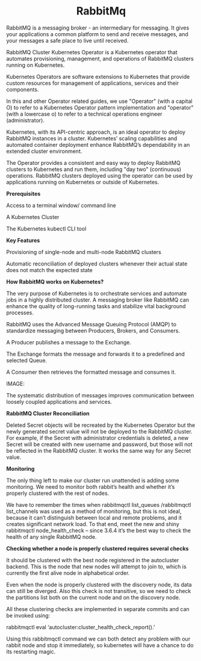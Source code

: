 <h1 align="center">RabbitMq</h1>


RabbitMQ is a messaging broker - an intermediary for messaging. It gives your applications a common platform to send and receive messages, and your messages a safe place to live until received.

RabbitMQ Cluster Kubernetes Operator is a Kubernetes operator that automates provisioning, management, and operations of RabbitMQ clusters running on Kubernetes.

Kubernetes Operators are software extensions to Kubernetes that provide custom resources for management of applications, services and their components.

In this and other Operator related guides, we use "Operator" (with a capital O) to refer to a Kubernetes Operator pattern implementation and "operator" (with a lowercase o) to refer to a technical operations engineer (administrator).

Kubernetes, with its API-centric approach, is an ideal operator to deploy RabbitMQ instances in a cluster. Kubernetes’ scaling capabilities and automated container deployment enhance RabbitMQ’s dependability in an extended cluster environment.

The Operator provides a consistent and easy way to deploy RabbitMQ clusters to Kubernetes and run them, including "day two" (continuous) operations. RabbitMQ clusters deployed using the operator can be used by applications running on Kubernetes or outside of Kubernetes.



**Prerequisites**

Access to a terminal window/ command line

A Kubernetes Cluster

The Kubernetes kubectl CLI tool


**Key Features**

Provisioning of single-node and multi-node RabbitMQ clusters

Automatic reconciliation of deployed clusters whenever their actual state does not match the expected state



**How RabbitMQ works on Kubernetes?**

The very purpose of Kubernetes is to orchestrate services and automate jobs in a highly distributed cluster. A messaging broker like RabbitMQ can enhance the quality of long-running tasks and stabilize vital background processes.

RabbitMQ uses the Advanced Message Queuing Protocol (AMQP) to standardize messaging between Producers, Brokers, and Consumers.

A Producer publishes a message to the Exchange.

The Exchange formats the message and forwards it to a predefined and selected Queue.

A Consumer then retrieves the formatted message and consumes it.

IMAGE:


The systematic distribution of messages improves communication between loosely coupled applications and services.


**RabbitMQ Cluster Reconciliation**

Deleted Secret objects will be recreated by the Kubernetes Operator but the newly generated secret value will not be deployed to the RabbitMQ cluster. For example, if the Secret with administrator credentials is deleted, a new Secret will be created with new username and password, but those will not be reflected in the RabbitMQ cluster. It works the same way for any Secret value.



**Monitoring**

The only thing left to make our cluster run unattended is adding some monitoring. We need to monitor both rabbit’s health and whether it’s properly clustered with the rest of nodes.

We have to remember the times when rabbitmqctl list_queues /rabbitmqctl list_channels was used as a method of monitoring, but this is not ideal, because it can’t distinguish between local and remote problems, and it creates significant network load. To that end, meet the new and shiny rabbitmqctl node_health_check – since 3.6.4 it’s the best way to check the health of any single RabbitMQ node.


**Checking whether a node is properly clustered requires several checks**


It should be clustered with the best node registered in the autocluster backend. This is the node that new nodes will attempt to join to, which is currently the first alive node in alphabetical order.

Even when the node is properly clustered with the discovery node, its data can still be diverged. Also this check is not transitive, so we need to check the partitions list both on the current node and on the discovery node.

All these clustering checks are implemented in separate commits and can be invoked using:

rabbitmqctl eval ‘autocluster:cluster_health_check_report().’

Using this rabbitmqctl command we can both detect any problem with our rabbit node and stop it immediately, so kubernetes will have a chance to do its restarting magic.





